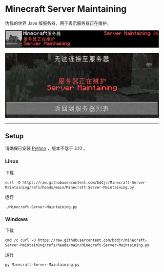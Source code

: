 # Minecraft Server Maintaining

伪我的世界 Java 版服务器，用于表示服务器正在维护。

![](description.jpg)

![](joinError.jpg)

---

## Setup

请确保已安装 [Python](https://www.python.org) ，版本不低于 3.10 。

### Linux

下载

```
curl -O https://raw.githubusercontent.com/bddjr/Minecraft-Server-Maintaining/refs/heads/main/Minecraft-Server-Maintaining.py
```

运行

```
./Minecraft-Server-Maintaining.py
```

### Windows

下载

```
cmd /c curl -O https://raw.githubusercontent.com/bddjr/Minecraft-Server-Maintaining/refs/heads/main/Minecraft-Server-Maintaining.py
```

运行

```
py Minecraft-Server-Maintaining.py
```
